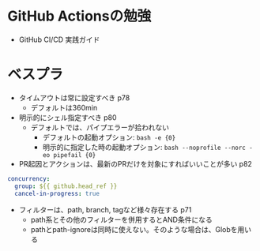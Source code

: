 # GitHub Actionsの勉強

- GitHub CI/CD 実践ガイド

# ベスプラ

- タイムアウトは常に設定すべき p78
  - デフォルトは360min
- 明示的にシェル指定すべき p80
  - デフォルトでは、パイプエラーが拾われない
    - デフォルトの起動オプション: `bash -e {0}`
    - 明示的に指定した時の起動オプション: `bash --noprofile --norc -eo pipefail {0}`
- PR起因とアクションは、最新のPRだけを対象にすればいいことが多い p82
```yaml
concurrency:
  group: ${{ github.head_ref }}
  cancel-in-progress: true
```
- フィルターは、path, branch, tagなど様々存在する p71
  - path系とその他のフィルターを併用するとAND条件になる
  - pathとpath-ignoreは同時に使えない。そのような場合は、Globを用いる
